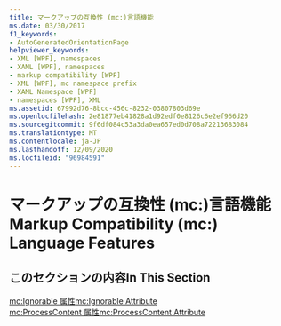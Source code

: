 ```yaml
---
title: マークアップの互換性 (mc:)言語機能
ms.date: 03/30/2017
f1_keywords:
- AutoGeneratedOrientationPage
helpviewer_keywords:
- XML [WPF], namespaces
- XAML [WPF], namespaces
- markup compatibility [WPF]
- XML [WPF], mc namespace prefix
- XAML Namespace [WPF]
- namespaces [WPF], XML
ms.assetid: 67992d76-8bcc-456c-8232-03807803d69e
ms.openlocfilehash: 2e81877eb41828a1d92edf0e8126c6e2ef966d20
ms.sourcegitcommit: 9f6df084c53a3da0ea657ed0d708a72213683084
ms.translationtype: MT
ms.contentlocale: ja-JP
ms.lasthandoff: 12/09/2020
ms.locfileid: "96984591"
---
```

# <a name="markup-compatibility-mc-language-features"></a><span data-ttu-id="b6318-102">マークアップの互換性 (mc:)言語機能</span><span class="sxs-lookup"><span data-stu-id="b6318-102">Markup Compatibility (mc:) Language Features</span></span>
## <a name="in-this-section"></a><span data-ttu-id="b6318-103">このセクションの内容</span><span class="sxs-lookup"><span data-stu-id="b6318-103">In This Section</span></span>  
 [<span data-ttu-id="b6318-104">mc:Ignorable 属性</span><span class="sxs-lookup"><span data-stu-id="b6318-104">mc:Ignorable Attribute</span></span>](mc-ignorable-attribute.md)  
  [<span data-ttu-id="b6318-105">mc:ProcessContent 属性</span><span class="sxs-lookup"><span data-stu-id="b6318-105">mc:ProcessContent Attribute</span></span>](mc-processcontent-attribute.md)
